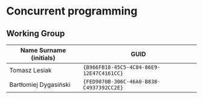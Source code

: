 # Concurrent programming

## Working Group

| Name Surname (initials) | GUID                                     |
| ----------------------- | ---------------------------------------- |
| Tomasz Lesiak           | `{B966FB18-45C5-4C84-86E9-12E47C4161CC}` |
| Bartłomiej Dygasiński   | `{FED9070B-306C-46A0-B838-C4937392CC2E}` |
